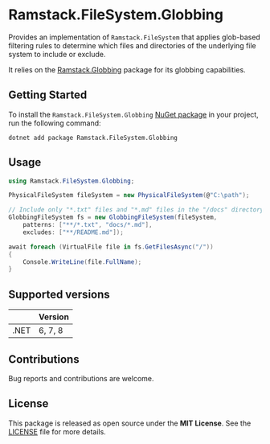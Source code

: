 # Ramstack.FileSystem.Globbing

Provides an implementation of `Ramstack.FileSystem` that applies glob-based filtering rules to determine
which files and directories of the underlying file system to include or exclude.

It relies on the [Ramstack.Globbing](https://www.nuget.org/packages/Ramstack.Globbing) package for its globbing capabilities.

## Getting Started

To install the `Ramstack.FileSystem.Globbing` [NuGet package](https://www.nuget.org/packages/Ramstack.FileSystem.Globbing)
in your project, run the following command:
```console
dotnet add package Ramstack.FileSystem.Globbing
```
## Usage

```csharp
using Ramstack.FileSystem.Globbing;

PhysicalFileSystem fileSystem = new PhysicalFileSystem(@"C:\path");

// Include only "*.txt" files and "*.md" files in the "/docs" directory, excluding any "README.md" file
GlobbingFileSystem fs = new GlobbingFileSystem(fileSystem,
    patterns: ["**/*.txt", "docs/*.md"],
    excludes: ["**/README.md"]);

await foreach (VirtualFile file in fs.GetFilesAsync("/"))
{
    Console.WriteLine(file.FullName);
}
```

## Supported versions

|      | Version |
|------|---------|
| .NET | 6, 7, 8 |

## Contributions

Bug reports and contributions are welcome.

## License

This package is released as open source under the **MIT License**.
See the [LICENSE](https://github.com/rameel/ramstack.virtualfiles/blob/main/LICENSE) file for more details.
